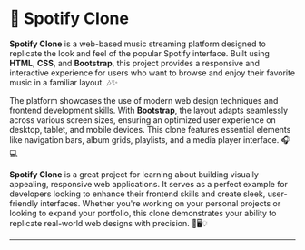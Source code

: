 

# 🎵 Spotify Clone

**Spotify Clone** is a web-based music streaming platform designed to replicate the look and feel of the popular Spotify interface. Built using **HTML**, **CSS**, and **Bootstrap**, this project provides a responsive and interactive experience for users who want to browse and enjoy their favorite music in a familiar layout. 🎶✨

The platform showcases the use of modern web design techniques and frontend development skills. With **Bootstrap**, the layout adapts seamlessly across various screen sizes, ensuring an optimized user experience on desktop, tablet, and mobile devices. This clone features essential elements like navigation bars, album grids, playlists, and a media player interface. 🎧💻

**Spotify Clone** is a great project for learning about building visually appealing, responsive web applications. It serves as a perfect example for developers looking to enhance their frontend skills and create sleek, user-friendly interfaces. Whether you're working on your personal projects or looking to expand your portfolio, this clone demonstrates your ability to replicate real-world web designs with precision. 🌟🖥️💡

---

